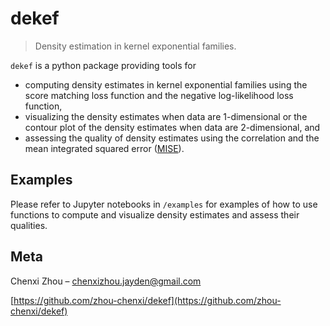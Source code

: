 # dekef
> Density estimation in kernel exponential families. 


<!---[![NPM Version][npm-image]][npm-url]
[![Build Status][travis-image]][travis-url]
[![Downloads Stats][npm-downloads]][npm-url]--->

`dekef` is a python package providing tools for 

- computing density estimates in kernel exponential families using the score matching
  loss function and the negative log-likelihood loss function, 
- visualizing the density estimates when data are 1-dimensional or 
  the contour plot of the density estimates when data are 
  2-dimensional, and
- assessing the quality of density estimates using the correlation and 
  the mean integrated squared error ([MISE](https://en.wikipedia.org/wiki/Mean_integrated_squared_error)).
  
<!---
## Installation

OS X & Linux:

```sh
npm install my-crazy-module --save
```

Windows:

```sh
edit autoexec.bat
```
--->

## Examples

Please refer to Jupyter notebooks in `/examples` for examples of 
how to use functions to compute and visualize density estimates 
and assess their qualities. 

<!---
## Development setup

Describe how to install all development dependencies and how to run an automated test-suite of some kind. Potentially do this for multiple platforms.

```sh
make install
npm test
```
--->

<!---
## History

* 0.3
    * Add Jupyter notebooks in `/examples` - February 15, 2021
  
* 0.2
    * Update functions of visualizing density estimates  - February 14, 2021

* 0.1
    * Work in progress - February 11, 2021
--->

## Meta

Chenxi Zhou – chenxizhou.jayden@gmail.com

[https://github.com/zhou-chenxi/dekef](https://github.com/zhou-chenxi/dekef)

<!---
## Contributing

1. Fork it (<https://github.com/yourname/yourproject/fork>)
2. Create your feature branch (`git checkout -b feature/fooBar`)
3. Commit your changes (`git commit -am 'Add some fooBar'`)
4. Push to the branch (`git push origin feature/fooBar`)
5. Create a new Pull Request
--->

<!-- Markdown link & img dfn's -->
[project-stage-badge: Development]: https://img.shields.io/badge/Project%20Stage-Development-yellowgreen.svg
[project-stage-page]: https://blog.pother.ca/project-stages/
[npm-image]: https://img.shields.io/npm/v/datadog-metrics.svg?style=flat-square
[npm-url]: https://npmjs.org/package/datadog-metrics
[npm-downloads]: https://img.shields.io/npm/dm/datadog-metrics.svg?style=flat-square
[travis-image]: https://img.shields.io/travis/dbader/node-datadog-metrics/master.svg?style=flat-square
[travis-url]: https://travis-ci.org/dbader/node-datadog-metrics
[wiki]: https://github.com/yourname/yourproject/wiki

